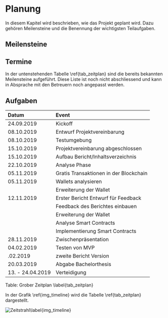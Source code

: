 # Planung

In diesem Kapitel wird beschrieben, wie das Projekt geplant wird. Dazu gehören Meilensteine und die Benennung der wichtigsten Teilaufgaben. 

## Meilensteine

## Termine

In der untenstehenden Tabelle \ref{tab_zeitplan} sind die bereits bekannten Meilensteine aufgeführt. Diese Liste ist noch nicht abschliessend und kann in Absprache mit den Betreuern noch angepasst werden.

## Aufgaben

| Datum  |Event   |   
|:---|:---|
| 24.09.2019  | Kickoff  |
| 08.10.2019  | Entwurf Projektvereinbarung |
| 08.10.2019  | Testumgebung|
| 15.10.2019  | Projektvereinbarung abgeschlossen|
| 15.10.2019 | Aufbau Bericht/Inhaltsverzeichnis  |
| 22.10.2019 | Analyse Phase |
| 05.11.2019 | Gratis Transaktionen in der Blockchain| 
| 05.11.2019| Wallets analysieren |
| | Erweiterung der Wallet |
| 12.11.2019  | Erster Bericht Entwurf für Feedback |
| | Feedback des Berichtes einbauen |
| | Erweiterung der Wallet |
|   | Analyse Smart Contracts  | 
|   | Implementierung Smart Contracts  | 
| 28.11.2019  | Zwischenpräsentation  |
| 04.02.2019  | Testen von MVP|
| .02.2019 | zweite Bericht Version |
| 20.03.2019  | Abgabe Bachelorthesis  |
| 13. - 24.04.2019  | Verteidigung  |

Table: Grober Zeitplan \label{tab_zeitplan}


In der Grafik \ref{img_timeline} wird die Tabelle \ref{tab_zeitplan} dargestellt. 

![Zeitstrahl\label{img_timeline}](images/timeline_v1_1.PNG "Zeitstrahl") 



